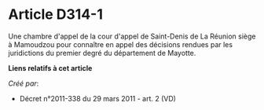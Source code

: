 # Article D314-1

Une chambre d'appel de la cour d'appel de Saint-Denis de La Réunion siège à Mamoudzou pour connaître en appel des décisions
rendues par les juridictions du premier degré du département de Mayotte.

**Liens relatifs à cet article**

_Créé par_:

  - Décret n°2011-338 du 29 mars 2011 - art. 2 (VD)

